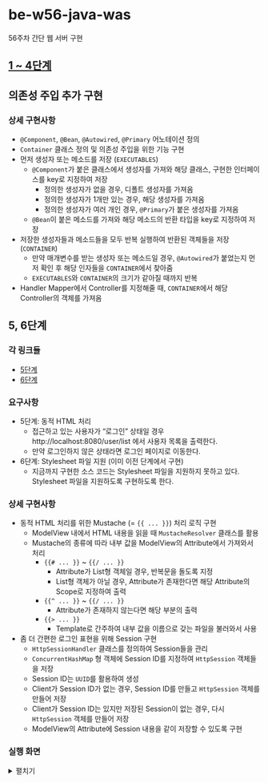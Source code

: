 # be-w56-java-was
56주차 간단 웹 서버 구현

## [1 ~ 4단계](docs/README_STEP1~4.md)

## 의존성 주입 추가 구현
### 상세 구현사항
- `@Component`, `@Bean`, `@Autowired`, `@Primary` 어노테이션 정의
- `Container` 클래스 정의 및 의존성 주입을 위한 기능 구현
- 먼저 생성자 또는 메소드를 저장 (`EXECUTABLES`)
    - `@Component`가 붙은 클래스에서 생성자를 가져와 해당 클래스, 구현한 인터페이스를 key로 지정하여 저장
      - 정의한 생성자가 없을 경우, 디폴트 생성자를 가져옴
      - 정의한 생성자가 1개만 있는 경우, 해당 생성자를 가져옴
      - 정의한 생성자가 여러 개인 경우, `@Primary`가 붙은 생성자를 가져옴
    - `@Bean`이 붙은 메소드를 가져와 해당 메소드의 반환 타입을 key로 지정하여 저장
- 저장한 생성자들과 메소드들을 모두 반복 실행하여 반환된 객체들을 저장 (`CONTAINER`)
    - 만약 매개변수를 받는 생성자 또는 메소드일 경우, `@Autowired`가 붙었는지 먼저 확인 후 해당 인자들을 `CONTAINER`에서 찾아줌
    - `EXECUTABLES`와 `CONTAINER`의 크기가 같아질 때까지 반복
- Handler Mapper에서 Controller를 지정해줄 때, `CONTAINER`에서 해당 Controller의 객체를 가져옴

## 5, 6단계
### 각 링크들
- [5단계](https://lucas.codesquad.kr/2022-kakao/course/%EC%9B%B9%EB%B0%B1%EC%97%94%EB%93%9C/Java-Web-Server-2/%EC%9B%B9-%EC%84%9C%EB%B2%84-%EA%B5%AC%ED%98%84-5%EB%8B%A8%EA%B3%84)
- [6단계](https://lucas.codesquad.kr/2022-kakao/course/%EC%9B%B9%EB%B0%B1%EC%97%94%EB%93%9C/Java-Web-Server-2/%EC%9E%90%EB%B0%94-%EC%9B%B9-%EC%84%9C%EB%B2%84-%EA%B5%AC%ED%98%84-6%EB%8B%A8%EA%B3%84)
### 요구사항
- 5단계: 동적 HTML 처리
    - 접근하고 있는 사용자가 “로그인” 상태일 경우 http://localhost:8080/user/list 에서 사용자 목록을 출력한다.
    - 만약 로그인하지 않은 상태라면 로그인 페이지로 이동한다.
- 6단계: Stylesheet 파일 지원 (이미 이전 단계에서 구현)
    - 지금까지 구현한 소스 코드는 Stylesheet 파일을 지원하지 못하고 있다. Stylesheet 파일을 지원하도록 구현하도록 한다.
### 상세 구현사항
- 동적 HTML 처리를 위한 Mustache (= `{{ ... }}`) 처리 로직 구현
  - ModelView 내에서 HTML 내용을 읽을 때 `MustacheResolver` 클래스를 활용
  - Mustache의 종류에 따라 내부 값을 ModelView의 Attribute에서 가져와서 처리
    - `{{# ... }}` ~ `{{/ ... }}`
      - Attribute가 List형 객체일 경우, 반복문을 돌도록 지정
      - List형 객체가 아닐 경우, Attribute가 존재한다면 해당 Attribute의 Scope로 지정하여 출력
    - `{{^ ... }}` ~ `{{/ ... }}`
      - Attribute가 존재하지 않는다면 해당 부분의 출력
    - `{{> ... }}`
      - Template로 간주하여 내부 값을 이름으로 갖는 파일을 불러와서 사용 
- 좀 더 간편한 로그인 표현을 위해 Session 구현
  - `HttpSessionHandler` 클래스를 정의하여 Session들을 관리
  - `ConcurrentHashMap` 형 객체에 Session ID를 지정하여 `HttpSession` 객체들을 저장
  - Session ID는 `UUID`를 활용하여 생성
  - Client가 Session ID가 없는 경우, Session ID를 만들고 `HttpSession` 객체를 만들어 저장
  - Client가 Session ID는 있지만 저장된 Session이 없는 경우, 다시 `HttpSession` 객체를 만들어 저장
  - ModelView의 Attribute에 Session 내용을 같이 저장할 수 있도록 구현
### 실행 화면
<details>
    <summary>펼치기</summary>
    <h4>< 로그인 전, 후 화면 ></h4>
    <img src="img/step_5,6_1_login.gif" alt="step5,6_1_login">
    <h4>< 로그아웃 후 회원가입, 회원 목록 조회 실패 ></h4>
    <img src="img/step_5,6_2_logout_register_list_fail.gif" alt="step5,6_2_logout_register_list_fail">
    <h4>< 로그인 후 회원 목록 확인 ></h4>
    <img src="img/step_5,6_3_login_list_success.gif" alt="step5,6_3_login_list_success">
</details>